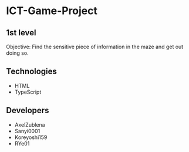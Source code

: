 # ICT-Game-Project

## 1st level
Objective: Find the sensitive piece of information in the maze and get out doing so.

## Technologies
* HTML
* TypeScript

## Developers
* AxelZublena
* Sanyi0001
* Koreyoshi159
* RYe01
